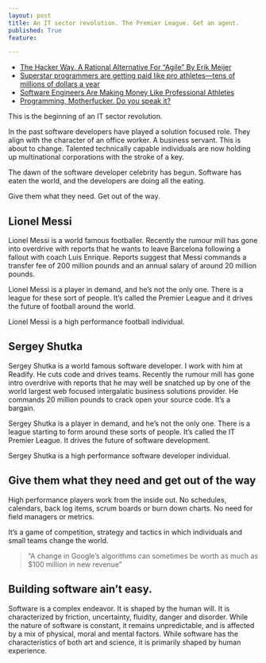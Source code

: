 ```yaml
---
layout: post
title: An IT sector revolution. The Premier League. Get an agent.
published: True
feature: 

---
```


*   [The Hacker Way. A Rational Alternative For “Agile” By Erik Meijer](https://drive.google.com/file/d/0B2_ZE7eTmet4NHRkN3RqOFBxeWM/view?usp=sharing)
*   [Superstar programmers are getting paid like pro athletes—tens of millions of dollars a year](http://qz.com/121979/superstar-programmers-are-getting-paid-like-pro-athletes-tens-of-millions-of-dollars-a-year/)
*   [Software Engineers Are Making Money Like Professional Athletes](http://www.businessinsider.com/software-engineers-are-making-money-like-professional-athletes-2013-10?IR=T)
*   [Programming, Motherfucker. Do you speak it?](http://programming-motherfucker.com/)

This is the beginning of an IT sector revolution.

In the past software developers have played a solution focused role. They align with the character of an office worker. A business servant. This is about to change. Talented technically capable individuals are now holding up multinational corporations with the stroke of a key.

The dawn of the software developer celebrity has begun. Software has eaten the world, and the developers are doing all the eating.

Give them what they need. Get out of the way.

## Lionel Messi

Lionel Messi is a world famous footballer. Recently the rumour mill has gone into overdrive with reports that he wants to leave Barcelona following a fallout with coach Luis Enrique. Reports suggest that Messi commands a transfer fee of 200 million pounds and an annual salary of around 20 million pounds.

Lionel Messi is a player in demand, and he’s not the only one. There is a league for these sort of people. It’s called the Premier League and it drives the future of football around the world.

Lionel Messi is a high performance football individual.

## Sergey Shutka

Sergey Shutka is a world famous software developer. I work with him at Readify. He cuts code and drives teams. Recently the rumour mill has gone intro overdrive with reports that he may well be snatched up by one of the world largest web focused intergalatic business solutions provider. He commands 20 million pounds to crack open your source code. It’s a bargain.

Sergey Shutka is a player in demand, and he’s not the only one. There is a league starting to form around these sorts of people. It’s called the IT Premier League. It drives the future of software development.

Sergey Shutka is a high performance software developer individual.

## Give them what they need and get out of the way

High performance players work from the inside out. No schedules, calendars, back log items, scrum boards or burn down charts. No need for field managers or metrics.

It’s a game of competition, strategy and tactics in which individuals and small teams change the world.

> “A change in Google’s algorithms can sometimes be worth as much as $100 million in new revenue”

## Building software ain’t easy.

Software is a complex endeavor. It is shaped by the human will. It is characterized by friction, uncertainty, fluidity, danger and disorder. While the nature of software is constant, it remains unpredictable, and is affected by a mix of physical, moral and mental factors. While software has the characteristics of both art and science, it is primarily shaped by human experience.